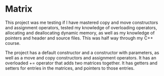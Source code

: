 # Matrix

This project was me testing if I have mastered copy and move constructors and assignment operators, 
tested my knowledge of overloading operators, allocating and deallocating dynamic memory, as well as my
knowledge of pointers and header and source files. This was half way through my C++ course.

The project has a default constructor and a constructor with parameters, as well as a move and copy constructors
and assignment operators. It has an overloaded += operator that adds two matrices together. It has getters and
setters for entries in the matrices, and pointers to those entries. 
